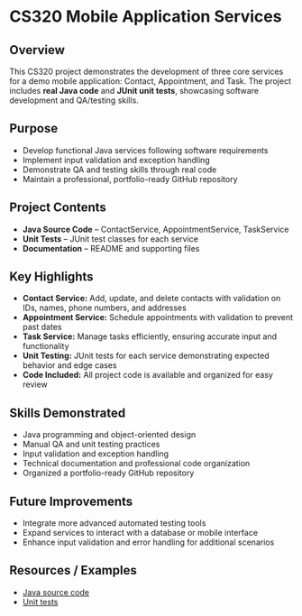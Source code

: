# CS320 Mobile Application Services

## Overview
This CS320 project demonstrates the development of three core services for a demo mobile application: Contact, Appointment, and Task. The project includes **real Java code** and **JUnit unit tests**, showcasing software development and QA/testing skills.

## Purpose
- Develop functional Java services following software requirements  
- Implement input validation and exception handling  
- Demonstrate QA and testing skills through real code  
- Maintain a professional, portfolio-ready GitHub repository  

## Project Contents
- **Java Source Code** – ContactService, AppointmentService, TaskService  
- **Unit Tests** – JUnit test classes for each service  
- **Documentation** – README and supporting files  

## Key Highlights
- **Contact Service:** Add, update, and delete contacts with validation on IDs, names, phone numbers, and addresses  
- **Appointment Service:** Schedule appointments with validation to prevent past dates  
- **Task Service:** Manage tasks efficiently, ensuring accurate input and functionality  
- **Unit Testing:** JUnit tests for each service demonstrating expected behavior and edge cases  
- **Code Included:** All project code is available and organized for easy review  

## Skills Demonstrated
- Java programming and object-oriented design  
- Manual QA and unit testing practices  
- Input validation and exception handling  
- Technical documentation and professional code organization  
- Organized a portfolio-ready GitHub repository  

## Future Improvements
- Integrate more advanced automated testing tools  
- Expand services to interact with a database or mobile interface  
- Enhance input validation and error handling for additional scenarios  

## Resources / Examples
- [Java source code](`src/`)  
- [Unit tests](`tests/')  

